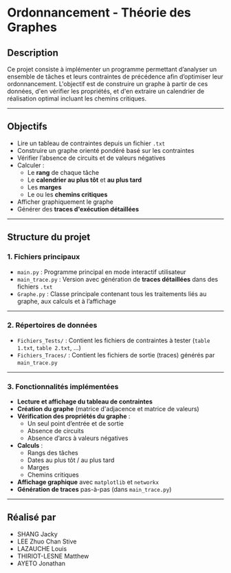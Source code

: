 # Ordonnancement - Théorie des Graphes

## Description

Ce projet consiste à implémenter un programme permettant d’analyser un ensemble de tâches et leurs contraintes de précédence afin d’optimiser leur ordonnancement. L'objectif est de construire un graphe à partir de ces données, d'en vérifier les propriétés, et d'en extraire un calendrier de réalisation optimal incluant les chemins critiques.

---

## Objectifs

- Lire un tableau de contraintes depuis un fichier `.txt`
- Construire un graphe orienté pondéré basé sur les contraintes
- Vérifier l’absence de circuits et de valeurs négatives
- Calculer :
  - Le **rang** de chaque tâche
  - Le **calendrier au plus tôt** et **au plus tard**
  - Les **marges**
  - Le ou les **chemins critiques**
- Afficher graphiquement le graphe
- Générer des **traces d'exécution détaillées**

---

## Structure du projet

### 1. Fichiers principaux

- `main.py` : Programme principal en mode interactif utilisateur
- `main_trace.py` : Version avec génération de **traces détaillées** dans des fichiers `.txt`
- `Graphe.py` : Classe principale contenant tous les traitements liés au graphe, aux calculs et à l’affichage

---

### 2. Répertoires de données

- `Fichiers_Tests/` : Contient les fichiers de contraintes à tester (`table 1.txt`, `table 2.txt`, ...)
- `Fichiers_Traces/` : Contient les fichiers de sortie (traces) générés par `main_trace.py`

---

### 3. Fonctionnalités implémentées

- **Lecture et affichage du tableau de contraintes**
- **Création du graphe** (matrice d'adjacence et matrice de valeurs)
- **Vérification des propriétés du graphe** :
  - Un seul point d’entrée et de sortie
  - Absence de circuits
  - Absence d’arcs à valeurs négatives
- **Calculs** :
  - Rangs des tâches
  - Dates au plus tôt / au plus tard
  - Marges
  - Chemins critiques
- **Affichage graphique** avec `matplotlib` et `networkx`
- **Génération de traces** pas-à-pas (dans `main_trace.py`)

---

## Réalisé par 

- SHANG Jacky
- LEE Zhuo Chan Stive
- LAZAUCHE Louis  
- THIRIOT-LESNE Matthew 
- AYETO Jonathan
